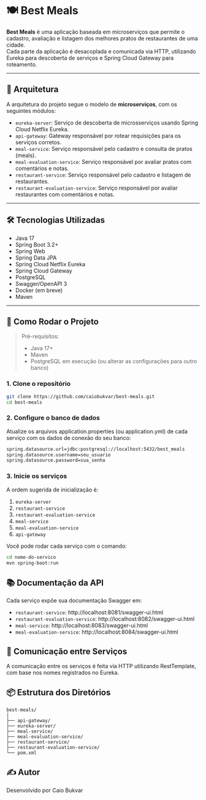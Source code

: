 # 🍽️ Best Meals

**Best Meals** é uma aplicação baseada em microserviços que permite o cadastro, avaliação e listagem dos melhores pratos de restaurantes de uma cidade.  
Cada parte da aplicação é desacoplada e comunicada via HTTP, utilizando Eureka para descoberta de serviços e Spring Cloud Gateway para roteamento.

---

## 🧱 Arquitetura

A arquitetura do projeto segue o modelo de **microserviços**, com os seguintes módulos:

- `eureka-server`: Serviço de descoberta de microsserviços usando Spring Cloud Netflix Eureka.
- `api-gateway`: Gateway responsável por rotear requisições para os serviços corretos.
- `meal-service`: Serviço responsável pelo cadastro e consulta de pratos (meals).
- `meal-evaluation-service`: Serviço responsável por avaliar pratos com comentários e notas.
- `restaurant-service`: Serviço responsável pelo cadastro e listagem de restaurantes.
- `restaurant-evaluation-service`: Serviço responsável por avaliar restaurantes com comentários e notas.

---

## 🛠️ Tecnologias Utilizadas

- Java 17
- Spring Boot 3.2+
- Spring Web
- Spring Data JPA
- Spring Cloud Netflix Eureka
- Spring Cloud Gateway
- PostgreSQL
- Swagger/OpenAPI 3
- Docker (em breve)
- Maven

---

## 🚀 Como Rodar o Projeto

> Pré-requisitos:
> - Java 17+
> - Maven
> - PostgreSQL em execução (ou alterar as configurações para outro banco)

### 1. Clone o repositório

```bash
git clone https://github.com/caiobukvar/best-meals.git
cd best-meals
```

### 2. Configure o banco de dados
Atualize os arquivos application.properties (ou application.yml) de cada serviço com os dados de conexão do seu banco:

```bash
spring.datasource.url=jdbc:postgresql://localhost:5432/best_meals
spring.datasource.username=seu_usuario
spring.datasource.password=sua_senha
```

### 3. Inicie os serviços
A ordem sugerida de inicialização é:

1.  `eureka-server`
2.  `restaurant-service`
3.  `restaurant-evaluation-service`
4.  `meal-service`
5.  `meal-evaluation-service`
6.  `api-gateway`

Você pode rodar cada serviço com o comando:

```bash
cd nome-do-servico
mvn spring-boot:run
```

## 📚 Documentação da API
Cada serviço expõe sua documentação Swagger em:

- `restaurant-service`: http://localhost:8081/swagger-ui.html
- `restaurant-evaluation-service`: http://localhost:8082/swagger-ui.html
- `meal-service`: http://localhost:8083/swagger-ui.html
- `meal-evaluation-service`: http://localhost:8084/swagger-ui.html

## 🔁 Comunicação entre Serviços
A comunicação entre os serviços é feita via HTTP utilizando RestTemplate, com base nos nomes registrados no Eureka.

## 📦 Estrutura dos Diretórios

```pgsql
best-meals/
│
├── api-gateway/
├── eureka-server/
├── meal-service/
├── meal-evaluation-service/
├── restaurant-service/
├── restaurant-evaluation-service/
└── pom.xml
```

## ✍️ Autor
Desenvolvido por Caio Bukvar
